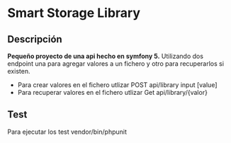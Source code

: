 # Smart Storage Library

## Descripción

**Pequeño proyecto de una api hecho en symfony 5.** Utilizando dos endpoint una para agregar valores a un fichero y otro para recuperarlos si existen.

- Para crear valores en el fichero utlizar POST api/library input [value]
- Para recuperar valores en el fichero utlizar Get api/library/{valor}

## Test

Para ejecutar los test vendor/bin/phpunit

